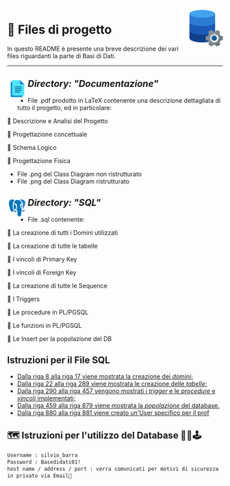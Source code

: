 <img src="icons8-configurazione-dati-96.png" align="right"/>  

# 📂 Files di progetto
In questo README è presente una breve descrizione dei vari files riguardanti la parte di Basi di Dati.

---


## *Directory: "Documentazione"*  <img src="icons8-documenti-48.png" align="left"/>    
- File .pdf prodotto in LaTeX contenente una descrizione dettagliata di tutto il progetto, ed in particolare:

📄 Descrizione e Analisi del Progetto

📄 Progettazione concettuale

📄 Schema Logico

📄 Progettazione Fisica

- File .png del Class Diagram non ristrutturato
- File .png del Class Diagram ristrutturato




## *Directory: "SQL"* <img src="icons8-postgreesql-48.png" align="left"/>  
- File .sql contenente:

📝 La creazione di tutti i Domini utilizzati

📝 La creazione di tutte le tabelle

📝 I vincoli di Primary Key

📝 I vincoli di Foreign Key

📝 La creazione di tutte le Sequence

📝 I Triggers

📝 Le procedure in PL/PGSQL

📝 Le funzioni in PL/PGSQL

📝 Le Insert per la popolazione del DB

## Istruzioni per il File SQL
- [Dalla riga 8 alla riga 17 viene mostrata la creazione dei *domini*;](https://github.com/antoniolanuto2001/Progetto-OOBD-2021-2022/blob/main/Basi%20Di%20Dati/SQL/CreateTable.sql#L8)
- [Dalla riga 22 alla riga 289 viene mostrata le creazione delle *tabelle*;](https://github.com/antoniolanuto2001/Progetto-OOBD-2021-2022/blob/main/Basi%20Di%20Dati/SQL/CreateTable.sql#L22)
- [Dalla riga 290 alla riga 457 vengono mostrati i *trigger* e le *procedure* e *vincoli* implementati;](https://github.com/antoniolanuto2001/Progetto-OOBD-2021-2022/blob/main/Basi%20Di%20Dati/SQL/CreateTable.sql#L294)
- [Dalla riga 459 alla riga 879 viene mostrata la *popolazione* del database.](https://github.com/antoniolanuto2001/Progetto-OOBD-2021-2022/blob/main/Basi%20Di%20Dati/SQL/CreateTable.sql#L459)
- [Dalla riga 880 alla riga 881 viene creato un'User specifico per il prof](https://github.com/antoniolanuto2001/Progetto-OOBD-2021-2022/blob/main/Basi%20Di%20Dati/SQL/CreateTable.sql#L879)

## 🗺 Istruzioni per l'utilizzo del Database 🧩📲🕹
```
Username : silvio_barra
Password : Basedidati01!
host name / address / port : verra comunicati per motivi di sicurezza in privato via Email📩

```
